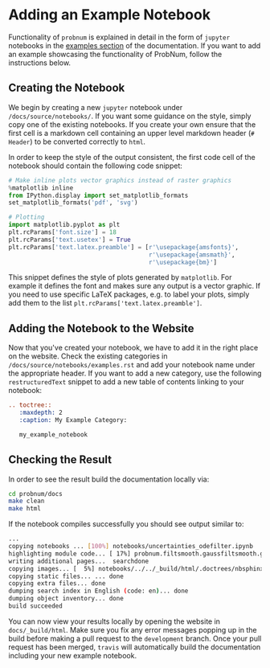 # Adding an Example Notebook

Functionality of `probnum` is explained in detail in the form of `jupyter` notebooks in the [examples section](https://probabilistic-numerics.github.io/probnum/notebooks/examples.html) of the documentation. If you want to add an example showcasing the functionality of ProbNum, follow the instructions below.

## Creating the Notebook

We begin by creating a new `jupyter` notebook under `/docs/source/notebooks/`. If you want some guidance on the style, simply copy one of the existing notebooks. If you create your own ensure that the first cell is a markdown cell containing an upper level markdown header (`# Header`) to be converted correctly to `html`.

In order to keep the style of the output consistent, the first code cell of the notebook should contain the following code snippet:
```python
# Make inline plots vector graphics instead of raster graphics
%matplotlib inline
from IPython.display import set_matplotlib_formats
set_matplotlib_formats('pdf', 'svg')

# Plotting
import matplotlib.pyplot as plt
plt.rcParams['font.size'] = 18 
plt.rcParams['text.usetex'] = True
plt.rcParams['text.latex.preamble'] = [r'\usepackage{amsfonts}', 
                                       r'\usepackage{amsmath}', 
                                       r'\usepackage{bm}']
```
This snippet defines the style of plots generated by `matplotlib`. For example it defines the font and makes sure any output is a vector graphic. If you need to use specific LaTeX packages, e.g. to label your plots, simply add them to the list ``plt.rcParams['text.latex.preamble']``. 


## Adding the Notebook to the Website

Now that you've created your notebook, we have to add it in the right place on the website. Check the existing categories in `/docs/source/notebooks/examples.rst` and add your notebook name under the appropriate header. If you want to add a new category, use the following `restructuredText` snippet to add a new table of contents linking to your notebook:
```rst
.. toctree::
   :maxdepth: 2
   :caption: My Example Category:

   my_example_notebook
```

## Checking the Result

In order to see the result build the documentation locally via:
```bash
cd probnum/docs
make clean
make html
```
If the notebook compiles successfully you should see output similar to:
```bash
...
copying notebooks ... [100%] notebooks/uncertainties_odefilter.ipynb            
highlighting module code... [ 17%] probnum.filtsmooth.gaussfiltsmooth.gaussfiltshighlighting module code... [ 19%] probnum.filtsmooth.gaussfiltsmooth.linear_gauhighlighting module code... [ 20%] probnum.filtsmooth.gaussfiltsmooth.quad_gausshighlighting module code... [ 22%] probnum.filtsmooth.gaussfiltsmooth.taylor_gauhighlighting module code... [ 23%] probnum.filtsmooth.gaussfiltsmooth.unscentedthighlighting module code... [ 25%] probnum.filtsmooth.statespace.continuous.conthighlighting module code... [ 26%] probnum.filtsmooth.statespace.continuous.linehighlighting module code... [ 28%] probnum.filtsmooth.statespace.discrete.discrehighlighting module code... [ 30%] probnum.filtsmooth.statespace.discrete.discrehighlighting module code... [ 55%] probnum.optim.stoppingcriterion.stoppingcritehighlighting module code... [ 65%] probnum.prob.models.transitions.discretetranshighlighting module code... [ 73%] probnum.prob.randomprocess.kernels.brownianmohighlighting module code... [100%] scipy.sparse.linalg.interface                
writing additional pages...  searchdone
copying images... [  5%] notebooks/../../_build/html/.doctrees/nbsphinx/notebookcopying images... [ 10%] notebooks/../../_build/html/.doctrees/nbsphinx/notebookcopying images... [ 15%] notebooks/../../_build/html/.doctrees/nbsphinx/notebookcopying images... [ 21%] notebooks/../../_build/html/.doctrees/nbsphinx/notebookcopying images... [ 26%] notebooks/../../_build/html/.doctrees/nbsphinx/notebookcopying images... [ 31%] notebooks/../../_build/html/.doctrees/nbsphinx/notebookcopying images... [ 36%] notebooks/../../_build/html/.doctrees/nbsphinx/notebookcopying images... [ 42%] notebooks/../../_build/html/.doctrees/nbsphinx/notebookcopying images... [ 47%] notebooks/../../_build/html/.doctrees/nbsphinx/notebookcopying images... [ 52%] notebooks/../../_build/html/.doctrees/nbsphinx/notebookcopying images... [ 57%] notebooks/../../_build/html/.doctrees/nbsphinx/notebookcopying images... [ 63%] notebooks/../../_build/html/.doctrees/nbsphinx/notebookcopying images... [ 68%] notebooks/../../_build/html/.doctrees/nbsphinx/notebookcopying images... [ 73%] notebooks/../../_build/html/.doctrees/nbsphinx/notebookcopying images... [ 78%] notebooks/../../_build/html/.doctrees/nbsphinx/notebookcopying images... [ 84%] notebooks/../../_build/html/.doctrees/nbsphinx/notebookcopying images... [ 89%] notebooks/../../_build/html/.doctrees/nbsphinx/notebookcopying images... [ 94%] notebooks/../../_build/html/.doctrees/nbsphinx/notebookcopying images... [100%] notebooks/../../_build/html/.doctrees/nbsphinx/notebooks_random_variables_16_0.svg
copying static files... ... done
copying extra files... done
dumping search index in English (code: en)... done
dumping object inventory... done
build succeeded
```
You can now view your results locally by opening the website in `docs/_build/html`. Make sure you fix any error messages popping up in the build before making a pull request to the `development` branch. Once your pull request has been merged, `travis` will automatically build the documentation including your new example notebook.